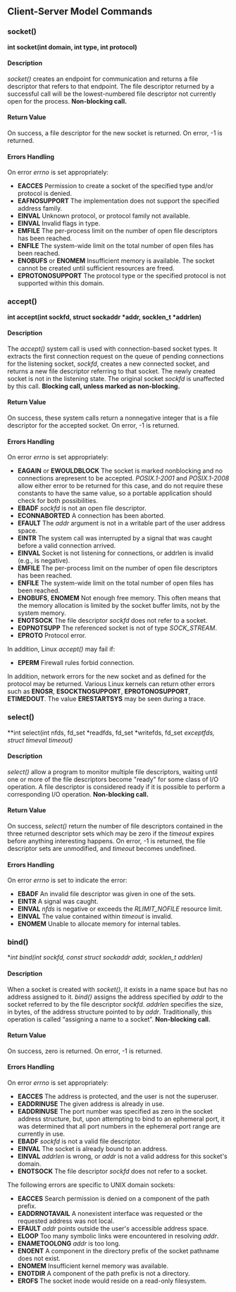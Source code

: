 ## Client-Server Model Commands



### socket()

**int socket(int domain, int type, int protocol)**

#### Description
*socket()* creates an endpoint for communication and returns a file descriptor that refers to that endpoint. The file descriptor returned by a successful call will be the lowest-numbered file descriptor not currently open for the process.
**Non-blocking call.**

#### Return Value
On success, a file descriptor for the new socket is returned. On error, -1 is returned.

#### Errors Handling
On error *errno* is set appropriately:
* **EACCES** Permission to create a socket of the specified type and/or protocol is denied.
* **EAFNOSUPPORT** The implementation does not support the specified address family.
* **EINVAL** Unknown protocol, or protocol family not available.
* **EINVAL** Invalid flags in type.
* **EMFILE** The per-process limit on the number of open file descriptors has been reached.
* **ENFILE** The system-wide limit on the total number of open files has been reached.
* **ENOBUFS** or **ENOMEM**  Insufficient memory is available.  The socket cannot be created until sufficient resources are freed.
* **EPROTONOSUPPORT**  The protocol type or the specified protocol is not supported  within this domain.



### accept()

**int accept(int sockfd, struct sockaddr \*addr, socklen_t \*addrlen)**

#### Description
The *accept()* system call is used with connection-based socket types. It extracts the first connection request on the queue of pending connections for the listening socket, *sockfd*, creates a new connected socket, and returns a new file descriptor referring to that socket.  The newly created socket is not in the listening state. The original socket *sockfd* is unaffected by this call.
**Blocking call, unless marked as non-blocking.**

#### Return Value
On success, these system calls return a nonnegative integer that is a file descriptor for the accepted socket.  On error, -1 is returned.

#### Errors Handling
On error *errno* is set appropriately:
* **EAGAIN** or **EWOULDBLOCK** The socket is marked nonblocking and no connections arepresent to be accepted. *POSIX.1-2001* and *POSIX.1-2008* allow either error to be returned for this case, and do not require these constants to have the same value, so a portable application should check for both possibilities.
* **EBADF** *sockfd* is not an open file descriptor.
* **ECONNABORTED**  A connection has been aborted.
* **EFAULT** The *addr* argument is not in a writable part of the user address space.
* **EINTR**  The system call was interrupted by a signal that was caught before a valid connection arrived.
* **EINVAL** Socket is not listening for connections, or addrlen is invalid (e.g., is negative).
* **EMFILE** The per-process limit on the number of open file descriptors has been reached.
* **ENFILE** The system-wide limit on the total number of open files has been reached.
* **ENOBUFS**, **ENOMEM** Not enough free memory.  This often means that the memory allocation is limited by the socket buffer limits, not by the system memory.
* **ENOTSOCK** The file descriptor *sockfd* does not refer to a socket.
* **EOPNOTSUPP** The referenced socket is not of type *SOCK_STREAM*.
* **EPROTO** Protocol error.

In addition, Linux *accept()* may fail if:
* **EPERM**  Firewall rules forbid connection.

In addition, network errors for the new socket and as defined for the protocol may be returned.  Various Linux kernels can return other errors such as **ENOSR**, **ESOCKTNOSUPPORT**, **EPROTONOSUPPORT**, **ETIMEDOUT**. The value **ERESTARTSYS** may be seen during a trace.



### select()

**int select(int nfds, fd_set *readfds, fd_set *writefds, fd_set *exceptfds, struct timeval *timeout)**

#### Description
*select()* allow a program to monitor multiple file descriptors, waiting until one or more of the file descriptors become "ready" for some class of I/O operation.  A file descriptor is considered ready if it is possible to perform a corresponding I/O operation.
**Non-blocking call.**

#### Return Value
On success, *select()* return the number of file descriptors contained in the three returned descriptor sets which may be zero if the *timeout* expires before anything interesting happens.  On error, -1 is returned, the file descriptor sets are unmodified, and *timeout* becomes undefined.

#### Errors Handling
On error *errno* is set to indicate the error:
* **EBADF**  An invalid file descriptor was given in one of the sets.
* **EINTR**  A signal was caught.
* **EINVAL** *nfds* is negative or exceeds the *RLIMIT_NOFILE* resource limit.
* **EINVAL** The value contained within *timeout* is invalid.
* **ENOMEM** Unable to allocate memory for internal tables.



### bind()

**int bind(int sockfd, const struct sockaddr *addr, socklen_t addrlen)**

#### Description
When a socket is created with *socket()*, it exists in a name space but has no address assigned to it. *bind()* assigns the address specified by *addr* to the socket referred to by the file descriptor *sockfd*. *addrlen* specifies the size, in bytes, of the address structure pointed to by *addr*. Traditionally, this operation is called “assigning a name to a socket”.
**Non-blocking call.**

#### Return Value
On success, zero is returned.  On error, -1 is returned.

#### Errors Handling
On error *errno* is set appropriately:
* **EACCES** The address is protected, and the user is not the superuser.
* **EADDRINUSE** The given address is already in use.
* **EADDRINUSE** The port number was specified as zero in the socket address structure, but, upon attempting to bind to an ephemeral port, it was determined that all port numbers in the ephemeral port range are currently in use.
* **EBADF** *sockfd* is not a valid file descriptor.
* **EINVAL** The socket is already bound to an address.
* **EINVAL** *addrlen* is wrong, or *addr* is not a valid address for this socket's domain.
* **ENOTSOCK** The file descriptor *sockfd* does not refer to a socket.

The following errors are specific to UNIX domain sockets:
* **EACCES** Search permission is denied on a component of the path prefix.
* **EADDRNOTAVAIL** A nonexistent interface was requested or the requested address was not local.
* **EFAULT** *addr* points outside the user's accessible address space.
* **ELOOP**  Too many symbolic links were encountered in resolving *addr*.
* **ENAMETOOLONG** *addr* is too long.
* **ENOENT** A component in the directory prefix of the socket pathname does not exist.
* **ENOMEM** Insufficient kernel memory was available.
* **ENOTDIR** A component of the path prefix is not a directory.
* **EROFS**  The socket inode would reside on a read-only filesystem.
